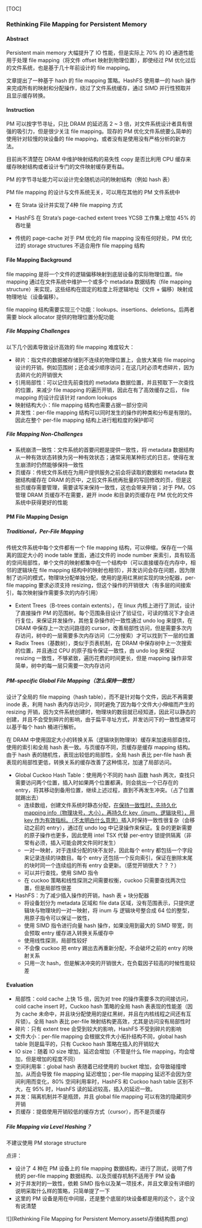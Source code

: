 [TOC]

### Rethinking File Mapping for Persistent Memory

#### Abstract

Persistent main memory 大幅提升了 IO 性能，但是实际上 70% 的 IO 通道性能用于处理 file mapping（将文件 offset 映射到物理位置），即使经过 PM 优化过后的文件系统，也是基于几十年前设计的 file mapping。

文章提出了一种基于 hash 的 file mapping 策略。HashFS 使用单一的 hash 操作来完成所有的映射和分配操作，绕过了文件系统缓存，通过 SIMD 并行性预取并且显示缓存转换。

#### Instruction

PM 可以按字节寻址，只比 DRAM 的延迟高 2 ~ 3 倍，对文件系统设计者具有很强的吸引力，但是很少关注 file mapping。现存的 PM 优化文件系统要么简单的使用针对较慢的块设备的 file mapping，或者没有是使用没有严格分析的新方法。

目前尚不清楚在 DRAM 中维护映射结构的易失性 copy 是否比利用 CPU 缓存来缓存映射结构或者设计专门的文件映射缓存更有益。

PM 的字节寻址能力可以设计完全随机访问的映射结构（例如 hash 表）

PM file mapping 的设计与文件系统无关，可以用在其他的 PM 文件系统中

- 在 Strata 设计并实现了4种 file mapping 方式

- HashFS 在 Strata‘s page-cached extent trees YCSB 工作集上增加 45% 的吞吐量

- 传统的 page-cache 对于 PM 优化的 file mapping 没有任何好处，PM 优化过的 storage structures 不适合用作 file mapping 结构

#### File Mapping Background

file mapping 是将一个文件的逻辑偏移映射到底层设备的实际物理位置。file mapping 通过在文件系统中维护一个或多个 metadata 数据结构（file mapping structure）来实现，这些结构在固定的粒度上将逻辑地址（文件 + 偏移）映射成物理地址（设备偏移）。

file mapping 结构需要实现三个功能：lookups、insertions、deletions。后两者需要 block allocator 提供的物理位置分配功能

##### File Mapping Challenges

以下几个因素导致设计高效的 file mapping 难度较大：

- 碎片：指文件的数据被存储到不连续的物理位置上，会放大某些 file mapping 设计的开销，例如范围树；还会减少顺序访问；在这几时必须考虑碎片，因为去碎片化的开销很大
- 引用局部性：可以记住先前查找的 metadata 数据位置，并且预取下一次查找的位置，来减少 file mapping 的遍历开销，因此在有了高效缓存之后， file mapping 的设计应该针对 random lookups
- 映射结构大小：file mapping 结构也需要占据一部分空间
- 并发性：per-file mapping 结构可以同时发生的操作的种类和分布是有限的。因此在整个 per-file mapping 结构上进行粗粒度的保护即可

##### File Mapping Non-Challenges

- 系统崩溃一致性：文件系统的首要问题是提供一致性，将 metadata 数据结构从一种有效状态转换为另一种有效状态；通常采用某种形式的日志，使得在发生崩溃时仍然能够保持一致性
- 页缓存：传统文件系统在为用户提供服务之前会将读取的数据和 metadata 数据结构缓存在 DRAM 的页中，之后文件系统再批量的写回修改的页，但是这些页缓存需要管理，需要读写来保持一致性，这也会带来开销；对于 PM，OS 管理 DRAM 页缓存不在需要，避开 inode 和目录的页缓存在 PM 优化的文件系统中获得更好的性能

#### PM File Mapping Design

##### Traditional，Per-File Mapping

传统文件系统中每个文件都有一个 file mapping 结构，可以伸缩，保存在一个隔离的固定大小的 inode table 里面，通过文件的 inode number 来索引，具有较高的空间局部性，单个文件的映射都集中在一个结构中（可以直接缓存在内存中，相邻的逻辑块在 file mapping 结构中的映射也相邻），并发访问会存在问题，因为限制了访问的模式，物理块分配单独分配，使用的是用红黑树实现的块分配器，per-file mapping 要求必须支持 resizing，但这个操作的开销很大（有多层的间接索引，每次映射操作需要多次的内存引用）

- Extent Trees（B-trees contain extents），在 linux 内核上进行了测试，设计了直接操作 PM 的范围树。每个范围条目设计了验证位，可读的情况下才会进行复位，来保证并发操作，其他复杂操作的一致性通过 undo log 来提供，在 DRAM 中保存上一次访问路径的 cursor，改善局部性访问，但是需要多次内存访问，树中的一层需要多次内存访问（二分搜索）才可以找到下一层的位置
- Radix Trees（基数树），类似于页表机制，在 DRAM 中保存树中上一次搜索的位置，并且通过 CPU 的原子指令保证一致性，由 undo log 来保证 resizing 一致性，不够紧致，遍历花费的时间更长，但是 mapping 操作非常简单，树中的每一层只需要一次内存访问

##### PM-specific Global File Mapping（怎么保持一致性）

设计了全局的 file mapping（hash table），而不是针对每个文件，因此不再需要 inode 表，利用 hash 表内存访问少，同时避免了因为每个文件大小伸缩而产生的 resizing 开销，因为文件系统创建时，物理块的数目就已经知道，因此可以静态的创建，并且不会受到碎片的影响，由于扁平寻址方式，并发访问下的一致性通常可以基于每个 hash 桶进行解析。

在 DRAM 中使用固定大小的转换关系（逻辑块到物理块）缓存来加速局部查找，使用的索引和全局 hash 表一致。与页缓存不同，页缓存是缓存 mapping 结构。由于 hash 表的随机性，表现出较低的局部性，全局 hash 表比 per-file hash 表表现的局部性更低，转换关系的缓存改善了这种情况，加速了局部访问。

- Global Cuckoo Hash Table：使用两个不同的 hash 函数 hash 两次，查找只需要访问两个位置，插入时如果两个位置都满，则会挑出一个已存在的 entry，将其移动到备用位置，继续上述过程，直到不再发生冲突。（占了位置就踢出去）
  - 连续数组，创建文件系统时静态分配，<u>在保持一致性时，先持久化 mapping info（物理块号，大小），再持久化 key（inum，逻辑块号），用 key 作为有效指标。（不太明白什么意思）</u>插入时保持一致性很复杂（会移动之前的 entry），通过在 undo log 中记录操作来保证。复杂的更新需要的原子操作也更多，因此使用 intel TSX 代替 per-entry 锁提供隔离（非常有必须，插入可能会跨文件同时发生）
  - 一对一映射，对于连续分配的块不友好，因此每个 entry 都包括一个字段来记录连续的块数目。每个 entry 还包括一个反向索引，保证在删除末尾的块时同一个连续组的所有 entry 会更新。（感觉开销很大？？？）
  - 可以并行查找，使用 SIMD 指令
  - 在 cuckoo 策略和线性探测之间需要权衡，cuckoo 只需要查找两次位置，但是局部性很差
- HashFS：为了减少插入操作的开销，hash 表 + 块分配器
  - 将设备划分为 metadata 区域和 file data 区域，没有范围表示，只提供逻辑块与物理块的一对一映射，将 inum 与 逻辑块号整合成 64 位的整型，用原子指令可以保证一致性，
  - 使用 SIMD 指令进行向量 hash  操作，如果没用到最大的 SIMD 带宽，则会预取 entry 缓存进入转换关系缓存中
  - 使用线性探测，局部性较好
  - 不会像 cuckoo 把 entry 踢出去再重新分配，不会破坏之前的 entry 的映射关系
  - 只用一次 hash，但是解决冲突的开销很大，在负载因子较高的时候性能较差

#### Evaluation

- 局部性：cold cache 上快 15 倍，因为对 tree 的操作需要多次的间接访问，cold cache insert 时，Cuckoo hash 策略的全局 hash 表表现的性能差（因为 cache 未命中，并且块分配使用的是红黑树，并且在内核线程之间还有互斥锁）。全局 hash 表比 per-file 映射结构更高效，尤其是访问没有局部性时
- 碎片：只有 extent tree 会受到较大的影响，HashFS 不受到碎片的影响
- 文件大小：per-file mapping 会根据文件大小拓扑结构不同，global hash table 则是扁平的，只有 Cuckoo hash 策略在插入的开销较大
- IO size：随着 IO size 增加，延迟会增加（不管是什么 file mapping，均会增加，但是增加的程度不同）
- 空间利用率：global hash 表随着已经使用的 bucket 增加，会导致碰撞增加，从而会导致 file mapping 延迟增加；per-file mapping 延迟不会因为空间利用而变化，80% 空间利用率时，HashFS 和 Cuckoo hash table 区别不大，在 95% 时，HashFS 读的延迟较高，插入的延迟一致。
- 并发：隔离机制并不是瓶颈，并且 global file mapping 可以有效的隐藏同步开销
- 页缓存：提倡使用开销较低的缓存方式（cursor），而不是页缓存

##### File Mapping via Level Hashing？

不建议使用 PM storage structure



点评：

- 设计了 4 种在 PM 设备上的 file mapping 数据结构，进行了测试，说明了传统的 per-file mapping 数据结构、以及页缓存机制不适用于 PM 设备
- 对于并发时的一致性，依赖 SIMD 指令以及某一项技术，并且文章没有详细的说明采取什么样的策略，只简单提了一下
- 这里的 PM 设备是用在中间层，还是整个底层的块设备都是用的这个，这个没有说清楚

![](Rethinking File Mapping for Persistent Memory.assets\存储结构图.png)

